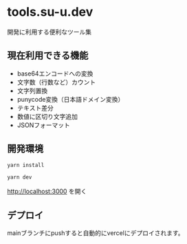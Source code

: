 
# tools.su-u.dev

開発に利用する便利なツール集

## 現在利用できる機能

- base64エンコードへの変換
- 文字数（行数など）カウント
- 文字列置換
- punycode変換（日本語ドメイン変換）
- テキスト差分
- 数値に区切り文字追加
- JSONフォーマット

## 開発環境


```bash
yarn install

yarn dev
```

[http://localhost:3000](http://localhost:3000) を開く

## デプロイ

mainブランチにpushすると自動的にvercelにデプロイされます。